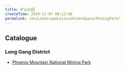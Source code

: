 ```yaml
---
title: 矿山公园
createTime: 2024-11-07 00:12:49
permalink: /en/LandscapeLeisureGreenSpace/MiningPark/
---
```



## Catalogue
### Long Gang District
- [Phoenix Mountain National Mining Park](./龙岗-1.凤凰山国家矿山公园.md)
